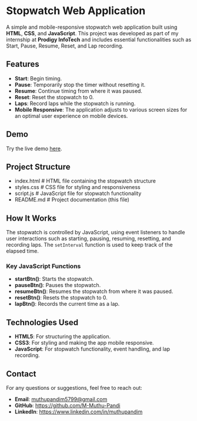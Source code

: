 # Stopwatch Web Application

A simple and mobile-responsive stopwatch web application built using **HTML**, **CSS**, and **JavaScript**. This project was developed as part of my internship at **Prodigy InfoTech** and includes essential functionalities such as Start, Pause, Resume, Reset, and Lap recording.


## Features

- **Start**: Begin timing.
- **Pause**: Temporarily stop the timer without resetting it.
- **Resume**: Continue timing from where it was paused.
- **Reset**: Reset the stopwatch to 0.
- **Laps**: Record laps while the stopwatch is running.
- **Mobile Responsive**: The application adjusts to various screen sizes for an optimal user experience on mobile devices.


## Demo

Try the live demo [here](your-live-demo-link).


## Project Structure

- index.html       # HTML file containing the stopwatch structure
- styles.css       # CSS file for styling and responsiveness
- script.js        # JavaScript file for stopwatch functionality
- README.md        # Project documentation (this file)


## How It Works

The stopwatch is controlled by JavaScript, using event listeners to handle user interactions such as starting, pausing, resuming, resetting, and recording laps. The `setInterval` function is used to keep track of the elapsed time.

### Key JavaScript Functions

- **startBtn()**: Starts the stopwatch.
- **pauseBtn()**: Pauses the stopwatch.
- **resumeBtn()**: Resumes the stopwatch from where it was paused.
- **resetBtn()**: Resets the stopwatch to 0.
- **lapBtn()**: Records the current time as a lap.


## Technologies Used

- **HTML5**: For structuring the application.
- **CSS3**: For styling and making the app mobile responsive.
- **JavaScript**: For stopwatch functionality, event handling, and lap recording.


## Contact

For any questions or suggestions, feel free to reach out:

- **Email**: muthupandim5799@gmail.com
- **GitHub**: https://github.com/M-Muthu-Pandi
- **LinkedIn**: https://www.linkedin.com/in/muthupandim